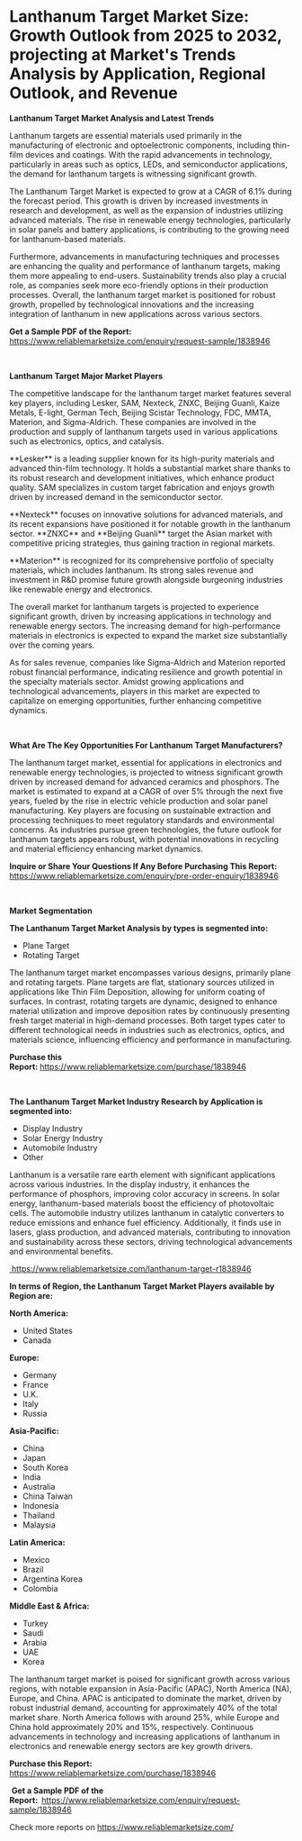 <p><h1>Lanthanum Target Market Size: Growth Outlook from 2025 to 2032, projecting at Market's Trends Analysis by Application, Regional Outlook, and Revenue</h1></p><p><strong>Lanthanum Target Market Analysis and Latest Trends</strong></p>
<p><p>Lanthanum targets are essential materials used primarily in the manufacturing of electronic and optoelectronic components, including thin-film devices and coatings. With the rapid advancements in technology, particularly in areas such as optics, LEDs, and semiconductor applications, the demand for lanthanum targets is witnessing significant growth. </p><p>The Lanthanum Target Market is expected to grow at a CAGR of 6.1% during the forecast period. This growth is driven by increased investments in research and development, as well as the expansion of industries utilizing advanced materials. The rise in renewable energy technologies, particularly in solar panels and battery applications, is contributing to the growing need for lanthanum-based materials.</p><p>Furthermore, advancements in manufacturing techniques and processes are enhancing the quality and performance of lanthanum targets, making them more appealing to end-users. Sustainability trends also play a crucial role, as companies seek more eco-friendly options in their production processes. Overall, the lanthanum target market is positioned for robust growth, propelled by technological innovations and the increasing integration of lanthanum in new applications across various sectors.</p></p>
<p><strong>Get a Sample PDF of the Report:&nbsp;</strong> <a href="https://www.reliablemarketsize.com/enquiry/request-sample/1838946?utm_campaign=2038&utm_medium=2&utm_source=Github&utm_content=ia&utm_term=03022025&utm_id=lanthanum-target">https://www.reliablemarketsize.com/enquiry/request-sample/1838946</a></p>
<p>&nbsp;</p>
<p><strong>Lanthanum Target Major Market Players</strong></p>
<p><p>The competitive landscape for the lanthanum target market features several key players, including Lesker, SAM, Nexteck, ZNXC, Beijing Guanli, Kaize Metals, E-light, German Tech, Beijing Scistar Technology, FDC, MMTA, Materion, and Sigma-Aldrich. These companies are involved in the production and supply of lanthanum targets used in various applications such as electronics, optics, and catalysis.</p><p>**Lesker** is a leading supplier known for its high-purity materials and advanced thin-film technology. It holds a substantial market share thanks to its robust research and development initiatives, which enhance product quality. SAM specializes in custom target fabrication and enjoys growth driven by increased demand in the semiconductor sector.</p><p>**Nexteck** focuses on innovative solutions for advanced materials, and its recent expansions have positioned it for notable growth in the lanthanum sector. **ZNXC** and **Beijing Guanli** target the Asian market with competitive pricing strategies, thus gaining traction in regional markets.</p><p>**Materion** is recognized for its comprehensive portfolio of specialty materials, which includes lanthanum. Its strong sales revenue and investment in R&D promise future growth alongside burgeoning industries like renewable energy and electronics.</p><p>The overall market for lanthanum targets is projected to experience significant growth, driven by increasing applications in technology and renewable energy sectors. The increasing demand for high-performance materials in electronics is expected to expand the market size substantially over the coming years.</p><p>As for sales revenue, companies like Sigma-Aldrich and Materion reported robust financial performance, indicating resilience and growth potential in the specialty materials sector. Amidst growing applications and technological advancements, players in this market are expected to capitalize on emerging opportunities, further enhancing competitive dynamics.</p></p>
<p>&nbsp;</p>
<p><strong>What Are The Key Opportunities For Lanthanum Target Manufacturers?</strong></p>
<p><p>The lanthanum target market, essential for applications in electronics and renewable energy technologies, is projected to witness significant growth driven by increased demand for advanced ceramics and phosphors. The market is estimated to expand at a CAGR of over 5% through the next five years, fueled by the rise in electric vehicle production and solar panel manufacturing. Key players are focusing on sustainable extraction and processing techniques to meet regulatory standards and environmental concerns. As industries pursue green technologies, the future outlook for lanthanum targets appears robust, with potential innovations in recycling and material efficiency enhancing market dynamics.</p></p>
<p><strong>Inquire or Share Your Questions If Any Before Purchasing This Report:</strong> <a href="https://www.reliablemarketsize.com/enquiry/pre-order-enquiry/1838946?utm_campaign=2038&utm_medium=2&utm_source=Github&utm_content=ia&utm_term=03022025&utm_id=lanthanum-target">https://www.reliablemarketsize.com/enquiry/pre-order-enquiry/1838946</a></p>
<p>&nbsp;</p>
<p><strong>Market Segmentation</strong></p>
<p><strong>The Lanthanum Target Market Analysis by types is segmented into:</strong></p>
<p><ul><li>Plane Target</li><li>Rotating Target</li></ul></p>
<p><p>The lanthanum target market encompasses various designs, primarily plane and rotating targets. Plane targets are flat, stationary sources utilized in applications like Thin Film Deposition, allowing for uniform coating of surfaces. In contrast, rotating targets are dynamic, designed to enhance material utilization and improve deposition rates by continuously presenting fresh target material in high-demand processes. Both target types cater to different technological needs in industries such as electronics, optics, and materials science, influencing efficiency and performance in manufacturing.</p></p>
<p><strong>Purchase this Report:&nbsp;</strong><a href="https://www.reliablemarketsize.com/purchase/1838946?utm_campaign=2038&utm_medium=2&utm_source=Github&utm_content=ia&utm_term=03022025&utm_id=lanthanum-target">https://www.reliablemarketsize.com/purchase/1838946</a></p>
<p>&nbsp;</p>
<p><strong>The Lanthanum Target Market Industry Research by Application is segmented into:</strong></p>
<p><ul><li>Display Industry</li><li>Solar Energy Industry</li><li>Automobile Industry</li><li>Other</li></ul></p>
<p><p>Lanthanum is a versatile rare earth element with significant applications across various industries. In the display industry, it enhances the performance of phosphors, improving color accuracy in screens. In solar energy, lanthanum-based materials boost the efficiency of photovoltaic cells. The automobile industry utilizes lanthanum in catalytic converters to reduce emissions and enhance fuel efficiency. Additionally, it finds use in lasers, glass production, and advanced materials, contributing to innovation and sustainability across these sectors, driving technological advancements and environmental benefits.</p></p>
<p><a href="https://www.reliablemarketsize.com/lanthanum-target-r1838946?utm_campaign=2038&utm_medium=2&utm_source=Github&utm_content=ia&utm_term=03022025&utm_id=lanthanum-target">&nbsp;https://www.reliablemarketsize.com/lanthanum-target-r1838946</a></p>
<p><strong>In terms of Region, the Lanthanum Target Market Players available by Region are:</strong></p>
<p>
    <p> <strong> North America: </strong>
        <ul>
            <li>United States</li>
            <li>Canada</li>
        </ul>
        </p> 
    <p> <strong> Europe: </strong>
        <ul>
            <li>Germany</li>
            <li>France</li>
            <li>U.K.</li>
            <li>Italy</li>
            <li>Russia</li>
        </ul>
        </p> 
    <p> <strong> Asia-Pacific: </strong>
        <ul>
            <li>China</li>
            <li>Japan</li>
            <li>South Korea</li>
            <li>India</li>
            <li>Australia</li>
            <li>China Taiwan</li>
            <li>Indonesia</li>
            <li>Thailand</li>
            <li>Malaysia</li>
        </ul>
        </p> 
    <p> <strong> Latin America: </strong>
        <ul>
            <li>Mexico</li>
            <li>Brazil</li>
            <li>Argentina Korea</li>
            <li>Colombia</li>
        </ul>
        </p> 
    <p> <strong> Middle East & Africa: </strong>
        <ul>
            <li>Turkey</li>
            <li>Saudi</li>
            <li>Arabia</li>
            <li>UAE</li>
            <li>Korea</li>
        </ul>
    </p>
    </p>
<p><p>The lanthanum target market is poised for significant growth across various regions, with notable expansion in Asia-Pacific (APAC), North America (NA), Europe, and China. APAC is anticipated to dominate the market, driven by robust industrial demand, accounting for approximately 40% of the total market share. North America follows with around 25%, while Europe and China hold approximately 20% and 15%, respectively. Continuous advancements in technology and increasing applications of lanthanum in electronics and renewable energy sectors are key growth drivers.</p></p>
<p><strong>Purchase this Report: </strong><a href="https://www.reliablemarketsize.com/purchase/1838946?utm_campaign=2038&utm_medium=2&utm_source=Github&utm_content=ia&utm_term=03022025&utm_id=lanthanum-target">https://www.reliablemarketsize.com/purchase/1838946</a></p>
<p>&nbsp;<strong>Get a Sample PDF of the Report:&nbsp;&nbsp;</strong><a href="https://www.reliablemarketsize.com/enquiry/request-sample/1838946?utm_campaign=2038&utm_medium=2&utm_source=Github&utm_content=ia&utm_term=03022025&utm_id=lanthanum-target">https://www.reliablemarketsize.com/enquiry/request-sample/1838946</a></p>
<p><strong></strong></p>
<p>Check more reports on <a href="https://www.reliablemarketsize.com/?utm_campaign=2038&utm_medium=2&utm_source=Github&utm_content=ia&utm_term=03022025&utm_id=lanthanum-target">https://www.reliablemarketsize.com/</a></p>